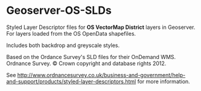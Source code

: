 Geoserver-OS-SLDs
=================

Styled Layer Descriptor files for **OS VectorMap District** layers in Geoserver.
For layers loaded from the OS OpenData shapefiles.

Includes both backdrop and greyscale styles.

Based on the Ordance Survey's SLD files for their OnDemand WMS.
Ordnance Survey. &#169; Crown copyright and database rights 2012.

See http://www.ordnancesurvey.co.uk/business-and-government/help-and-support/products/styled-layer-descriptors.html for more information.
